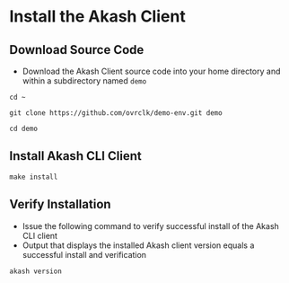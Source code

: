 # Install the Akash Client

## Download Source Code

* Download the Akash Client source code into your home directory and within a subdirectory named `demo`

```
cd ~

git clone https://github.com/ovrclk/demo-env.git demo

cd demo
```

## Install Akash CLI Client

```
make install
```

## Verify Installation

* Issue the following command to verify successful install of the Akash CLI client
* Output that displays the installed Akash client version equals a successful install and verification

```
akash version
```
